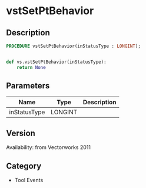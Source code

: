 # vstSetPtBehavior

## Description
```pascal
PROCEDURE vstSetPtBehavior(inStatusType : LONGINT);
```

```python

def vs.vstSetPtBehavior(inStatusType):
    return None
```

## Parameters
|Name|Type|Description|
|---|---|---|
|inStatusType|LONGINT||

## Version
Availability: from Vectorworks 2011
## Category
* Tool Events


